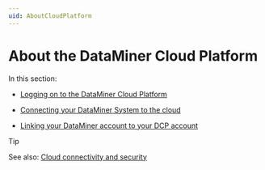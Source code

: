 ```yaml
---
uid: AboutCloudPlatform
---
```


# About the DataMiner Cloud Platform

In this section:

- [Logging on to the DataMiner Cloud Platform](xref:Logging_on_to_the_DataMiner_Cloud_Platform)

- [Connecting your DataMiner System to the cloud](xref:Connecting_your_DataMiner_System_to_the_cloud)

- [Linking your DataMiner account to your DCP account](xref:Linking_your_DataMiner_and_DCP_account)

> [!TIP]
> See also: [Cloud connectivity and security](xref:Cloud_connectivity_and_security)
